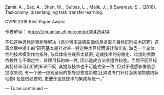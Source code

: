 Zamir, A. , Sax, A. , Shen, W. , Guibas, L. , Malik, J. , & Savarese, S. . (2018). Taskonomy: disentangling task transfer learning.

CVPR 2018 Best Paper Award

作者解读： https://zhuanlan.zhihu.com/p/38425434

不知这种思想是否能够解决《高分辨率遥感影像信息提取与目标识别技术研究》这篇文章中提出的“研究基本是针对某一特定种类目标而设计和实施, 缺乏一个总体性的技术模型作为指导, 与具体任务联系太紧密, 造成技术的分散化、过度的参数依赖性与不确定性、处理目标的单一性, 因此造成方法普适性较差。当然不同目标其特征和可利用的知识不同, 其提取技术也不可能完全一致, 但对于遥感影像信息提取来说, 有一个统一综观全局的指导思想或策略(比如说专门针对面状地物或线状地物) 也是很必要的, 更便于这些技术的集成与统一。”

-- To be continued --
